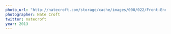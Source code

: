 ```yaml
---
photo_url: "http://natecroft.com/storage/cache/images/000/022/Front-End-Conference-3-of-19,medium.jpg?1379827599"
photographer: Nate Croft
twitter: natecroft
year: 2013
---
```

